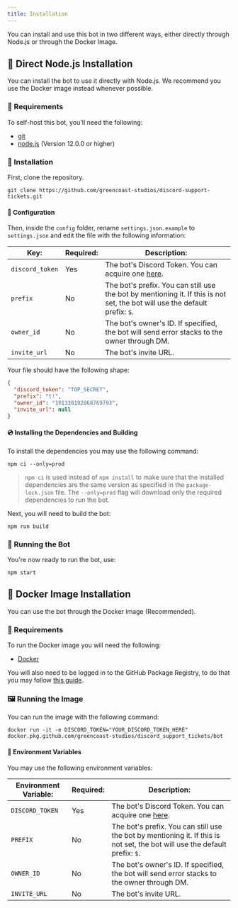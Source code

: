 ```yaml
---
title: Installation
---
```


You can install and use this bot in two different ways, either directly through Node.js or through the Docker Image.

## :green_book: Direct Node.js Installation

You can install the bot to use it directly with Node.js. We recommend you use the Docker image instead whenever possible.

### :pencil: Requirements

To self-host this bot, you'll need the following:

* [git](https://git-scm.com/)
* [node.js](https://nodejs.org/en/) (Version 12.0.0 or higher)

### :hammer: Installation

First, clone the repository.

``` text
git clone https://github.com/greencoast-studios/discord-support-tickets.git
```

#### :triangular_ruler: Configuration

Then, inside the `config` folder, rename `settings.json.example` to `settings.json` and edit the file with the following information:

| **Key:**        | **Required:** | **Description:**                                                                                                            |
|-----------------|---------------|-----------------------------------------------------------------------------------------------------------------------------|
| `discord_token` | Yes           | The bot's Discord Token. You can acquire one [here](https://discord.com/developers/applications).                           |
| `prefix`        | No            | The bot's prefix. You can still use the bot by mentioning it. If this is not set, the bot will use the default prefix: `$`. |
| `owner_id`      | No            | The bot's owner's ID. If specified, the bot will send error stacks to the owner through DM.                                 |
| `invite_url`    | No            | The bot's invite URL.                                                                                                       |

Your file should have the following shape:

``` json
{
  "discord_token": "TOP_SECRET",
  "prefix": "t!",
  "owner_id": "191330192868769793",
  "invite_url": null
}
```

#### :cd: Installing the Dependencies and Building

To install the dependencies you may use the following command:

``` text
npm ci --only=prod
```

> `npm ci` is used instead of `npm install` to make sure that the installed dependencies are the same version as specified in the `package-lock.json` file.
> The `--only=prod` flag will download only the required dependencies to run the bot.

Next, you will need to build the bot:

``` text
npm run build
```

### :tada: Running the Bot

You're now ready to run the bot, use:

``` text
npm start
```

## :whale: Docker Image Installation

You can use the bot through the Docker image (Recommended).

### :pencil: Requirements

To run the Docker image you will need the following:

* [Docker](https://www.docker.com/)

You will also need to be logged in to the GitHub Package Registry, to do that you may follow [this guide](https://docs.github.com/en/packages/using-github-packages-with-your-projects-ecosystem/configuring-docker-for-use-with-github-packages#authenticating-to-github-packages).

### :framed_picture: Running the Image

You can run the image with the following command:

``` text
docker run -it -e DISCORD_TOKEN="YOUR_DISCORD_TOKEN_HERE" docker.pkg.github.com/greencoast-studios/discord_support_tickets/bot
```

#### :floppy_disk: Environment Variables

You may use the following environment variables:

| **Environment Variable:**        | **Required:** | **Description:**                                                                                                            |
|----------------------------------|---------------|-----------------------------------------------------------------------------------------------------------------------------|
| `DISCORD_TOKEN`                  | Yes           | The bot's Discord Token. You can acquire one [here](https://discord.com/developers/applications).                           |
| `PREFIX`                         | No            | The bot's prefix. You can still use the bot by mentioning it. If this is not set, the bot will use the default prefix: `$`. |
| `OWNER_ID`                       | No            | The bot's owner's ID. If specified, the bot will send error stacks to the owner through DM.                                 |
| `INVITE_URL`                     | No            | The bot's invite URL.                                                                                                       |

